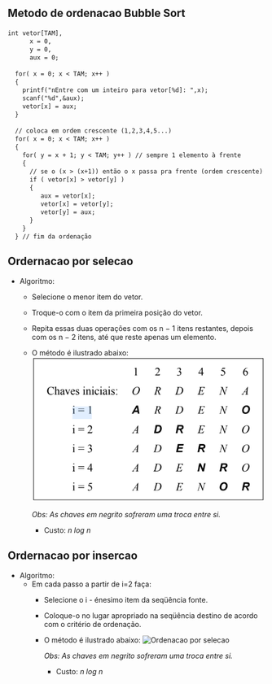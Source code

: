 ## Metodo de ordenacao Bubble Sort
```
int vetor[TAM],
      x = 0,
      y = 0,
      aux = 0;      
  
  for( x = 0; x < TAM; x++ ) 
  {
    printf("nEntre com um inteiro para vetor[%d]: ",x);
    scanf("%d",&aux);
    vetor[x] = aux;
  }
  
  // coloca em ordem crescente (1,2,3,4,5...)  
  for( x = 0; x < TAM; x++ )
  {
    for( y = x + 1; y < TAM; y++ ) // sempre 1 elemento à frente
    {
      // se o (x > (x+1)) então o x passa pra frente (ordem crescente)
      if ( vetor[x] > vetor[y] )
      {
         aux = vetor[x];
         vetor[x] = vetor[y];
         vetor[y] = aux;
      }
    }
  } // fim da ordenação
  ```
  
## Ordernacao por selecao 
  * Algoritmo:
    * Selecione o menor item do vetor.
    * Troque-o com o item da primeira posição do vetor.
    * Repita essas duas operações com os n − 1 itens restantes, depois com os n − 2 itens, até que reste apenas um elemento.
    * O método é ilustrado abaixo:
    ![Ordenacao por selecao](https://raw.githubusercontent.com/sShayron/estrutura-dados/master/ordenacao/ordselecao.png)
      
      *Obs: As chaves em negrito sofreram uma troca entre si.*
      * Custo: *n log n*
      
## Ordernacao por insercao
   * Algoritmo:
      * Em cada passo a partir de i=2 faça:
        * Selecione o i - énesimo item da seqüência fonte.
        * Coloque-o no lugar apropriado na seqüência destino de acordo com o critério de ordenação.
         * O método é ilustrado abaixo:
          ![Ordenacao por selecao](https://raw.githubusercontent.com/sShayron/estrutura-dados/master/ordenacao/ordinsec.png)

            *Obs: As chaves em negrito sofreram uma troca entre si.*
            * Custo: *n log n*
